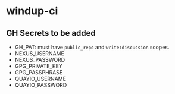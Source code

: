 # windup-ci

## GH Secrets to be added

- GH_PAT: must have `public_repo` and `write:discussion` scopes.
- NEXUS_USERNAME
- NEXUS_PASSWORD
- GPG_PRIVATE_KEY
- GPG_PASSPHRASE
- QUAYIO_USERNAME
- QUAYIO_PASSWORD
